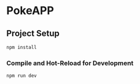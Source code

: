 # PokeAPP

## Project Setup

```sh
npm install
```

### Compile and Hot-Reload for Development

```sh
npm run dev
```
